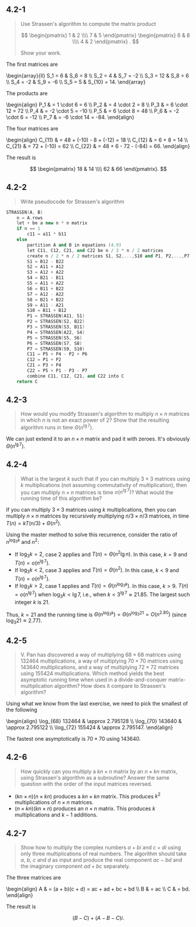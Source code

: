 ## 4.2-1

> Use Strassen's algorithm to compute the matrix product
> 
> $$
> \begin{pmatrix}
> 1 & 2 \\\\
> 7 & 5
> \end{pmatrix}
> \begin{pmatrix}
> 6 & 8 \\\\
> 4 & 2
> \end{pmatrix}
> .
> $$
>
> Show your work.

The first matrices are

\begin{array}{ll}
S_1 =  6 & S_6    =  8 \\\\
S_2 =  4 & S_7    = -2 \\\\
S_3 = 12 & S_8    =  6 \\\\
S_4 = -2 & S_9    = -6 \\\\
S_5 =  5 & S_{10} = 14.
\end{array}

The products are

\begin{align}
P_1 & =  1 \cdot 6  =   6 \\\\
P_2 & =  4 \cdot 2  =   8 \\\\
P_3 & =  6 \cdot 12 =  72 \\\\
P_4 & = -2 \cdot 5  = -10 \\\\
P_5 & =  6 \cdot 8  =  48 \\\\
P_6 & = -2 \cdot 6  = -12 \\\\
P_7 & = -6 \cdot 14 = -84.
\end{align}

The four matrices are

\begin{align}
C_{11} & = 48 + (-10) - 8 + (-12) = 18 \\\\
C_{12} & =  6 + 8 = 14 \\\\
C_{21} & = 72 + (-10) = 62 \\\\
C_{22} & = 48 + 6 - 72 - (-84) = 66.
\end{align}

The result is

$$
\begin{pmatrix}
18 & 14 \\\\
62 & 66
\end{pmatrix}.
$$

## 4.2-2

> Write pseudocode for Strassen's algorithm

```cpp
STRASSEN(A, B)
    n = A.rows
    let + be a new n * n matrix
    if n == 1
        c11 = a11 * b11
    else 
        partition A and B in equations (4.9)
        let C11, C12, C21, and C22 be n / 2 * n / 2 matrices
        create n / 2 * n / 2 matrices S1, S2,...,S10 and P1, P2,...,P7
        S1 = B12 - B22
        S2 = A11 + A12
        S3 = A12 + A22
        S4 = B21 - B11
        S5 = A11 + A22
        S6 = B11 + B22
        S7 = A12 - A22
        S8 = B21 + B22
        S9 = A11 - A21
        S10 = B11 + B12
        P1 = STRASSEN(A11, S1)
        P2 = STRASSEN(S2, B22)
        P3 = STRASSEN(S3, B11)
        P4 = STRASSEN(A22, S4)
        P5 = STRASSEN(S5, S6)
        P6 = STRASSEN(S7, S8)
        P7 = STRASSEN(S9, S10)
        C11 = P5 + P4 - P2 + P6
        C12 = P1 + P2
        C21 = P3 + P4
        C22 = P5 + P1 - P3 - P7
        combine C11, C12, C21, and C22 into C
    return C
```

## 4.2-3

> How would you modify Strassen's algorithm to multiply $n \times n$ matrices in which $n$ is not an exact power of $2$? Show that the resulting algorithm runs in time $\Theta(n^{\lg7})$.

We can just extend it to an $n \times n$ matrix and pad it with zeroes. It's obviously $\Theta(n^{\lg7})$.

## 4.2-4

> What is the largest $k$ such that if you can multiply $3 \times 3$ matrices using $k$ multiplications (not assuming commutativity of multiplication), then you can multiply $n \times n$ matrices is time $o(n^{\lg 7})$? What would the running time of this algorithm be?

If you can multiply $3 \times 3$ matrices using $k$ multiplications, then you can multiply $n \times n$ matrices by recursively multiplying $n / 3 \times n /3$ matrices, in time $T(n) = kT(n / 3) + \Theta(n^2)$.

Using the master method to solve this recurrence, consider the ratio of $n^{\log_3 k}$ and $n^2$:

- If $\log_3 k = 2$, case 2 applies and $T(n) = \Theta(n^2\lg n)$. In this case, $k = 9$ and $T(n) = o(n^{\lg 7})$.
- If $\log_3 k < 2$, case 3 applies and $T(n) = \Theta(n^2)$. In this case, $k < 9$ and $T(n) = o(n^{\lg 7})$.
- If $\log_3 k > 2$, case 1 applies and $T(n) = \Theta(n^{\log_3 k})$. In this case, $k > 9$. $T(n) = o(n^{\lg 7})$ when $\log_3 k < \lg 7$, i.e., when $k < 3^{\lg 7} \approx 21.85$. The largest such integer $k$ is $21$.

Thus, $k = 21$ and the running time is $\Theta(n^{\log_3 k}) = \Theta(n^{\log_3 21} = O(n^{2.80})$ (since $\log_3 21 \approx 2.77$).

## 4.2-5

> V. Pan has discovered a way of multiplying $68 \times 68$ matrices using $132464$ multiplications, a way of multiplying $70 \times 70$ matrices using $143640$ multiplications, and a way of multiplying $72 \times 72$ matrices using $155424$ multiplications. Which method yields the best asymptotic running time when used in a divide-and-conquer matrix-multiplication algorithm? How does it compare to Strassen's algorithm?

Using what we know from the last exercise, we need to pick the smallest of the following

\begin{align}
\log_{68} 132464 & \approx 2.795128 \\\\
\log_{70} 143640 & \approx 2.795122 \\\\
\log_{72} 155424 & \approx 2.795147.
\end{align}

The fastest one asymptotically is $70 \times 70$ using $143640$.

## 4.2-6

> How quickly can you multiply a $kn \times n$ matrix by an $n \times kn$ matrix, using Strassen's algorithm as a subroutine? Answer the same question with the order of the input matrices reversed.

- $(kn \times n)(n \times kn)$ produces a $kn \times kn$ matrix. This produces $k^2$ multiplications of $n \times n$ matrices.
- $(n \times kn)(kn \times n)$ produces an $n \times n$ matrix. This produces $k$ multiplications and $k - 1$ additions.

## 4.2-7

> Show how to multiply the complex numbers $a + bi$ and $c + di$ using only three multiplications of real numbers. The algorithm should take $a$, $b$, $c$ and $d$ as input and produce the real component $ac - bd$ and the imaginary component $ad + bc$ separately.

The three matrices are

\begin{align}
A & = (a + b)(c + d) = ac + ad + bc + bd \\\\
B & = ac \\\\
C & = bd.
\end{align}

The result is

$$(B - C) + (A - B - C)i.$$
